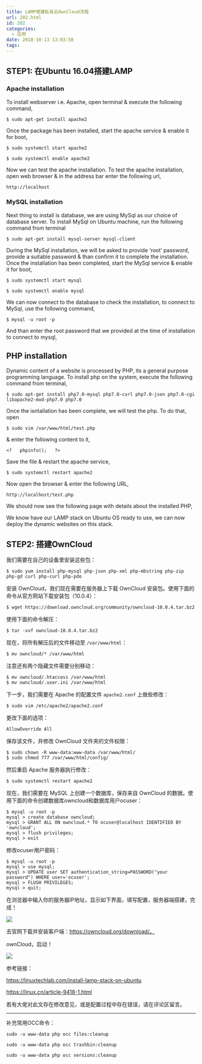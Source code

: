 ```yaml
---
title: LAMP搭建私有云OwnCloud流程
url: 202.html
id: 202
categories:
  - 应用
date: 2018-10-13 13:03:58
tags:
---
```


STEP1: 在Ubuntu 16.04搭建LAMP
--------------------------

### Apache installation

To install webserver i.e. Apache, open terminal & execute the following command,

`$ sudo apt-get install apache2`

Once the package has been installed, start the apache service & enable it for boot,

`$ sudo systemctl start apache2`

`$ sudo systemctl enable apache2`

Now we can test the apache installation. To test the apache installation, open web browser & in the address bar enter the following url,

`http://localhost`

### MySQL installation

Next thing to install is database, we are using MySql as our choice of database server. To install MySql on Ubuntu machine, run the following command from terminal

`$ sudo apt-get install mysql-server mysql-client`

During the MySql installation, we will be asked to provide ‘root’ password, provide a suitable password & than confirm it to complete the installation. Once the installation has been completed, start the MySql service & enable it for boot,

`$ sudo systemctl start mysql`

`$ sudo systemctl enable mysql`

We can now connect to the database to check the installation, to connect to MySql, use the following command,

`$ mysql -u root -p`

And than enter the root password that we provided at the time of installation to connect to mysql,

PHP installation
----------------

Dynamic content of a website is processed by PHP, its a general purpose programming language. To install php on the system, execute the following command from terminal,

`$ sudo apt-get install php7.0-mysql php7.0-curl php7.0-json php7.0-cgi libapache2-mod-php7.0 php7.0`

Once the isntallation has been complete, we will test the php. To do that, open

`$ sudo vim /var/www/html/test.php`

& enter the following content to it,

`<?  
phpinfo();  
?>`

Save the file & restart the apache service,

`$ sudo systemctl restart apache2`

Now open the browser & enter the following URL,

`http://localhost/test.php`

We should now see the following page with details about the installed PHP,

We know have our LAMP stack on Ubuntu OS ready to use, we can now deploy the dynamic websites on this stack.

STEP2: 搭建OwnCloud
-----------------

我们需要在自己的设备里安装这些包：

    $ sudo yum install php-mysql php-json php-xml php-mbstring php-zip php-gd curl php-curl php-pdo

安装 OwnCloud，我们现在需要在服务器上下载 OwnCloud 安装包。使用下面的命令从官方网站下载安装包（10.0.4）：

    $ wget https://download.owncloud.org/community/owncloud-10.0.4.tar.bz2

使用下面的命令解压：

    $ tar -xvf owncloud-10.0.4.tar.bz2

现在，将所有解压后的文件移动至 `/var/www/html`：

    $ mv owncloud/* /var/www/html

注意还有两个隐藏文件需要分别移动：

    $ mv owncloud/.htaccess /var/www/html
    $ mv owncloud/.user.ini /var/www/html

下一步，我们需要在 Apache 的配置文件 `apache2.conf` 上做些修改：

    $ sudo vim /etc/apache2/apache2.conf

更改下面的选项：

    AllowOverride All

保存该文件，并修改 OwnCloud 文件夹的文件权限：

    $ sudo chown -R www-data:www-data /var/www/html/
    $ sudo chmod 777 /var/www/html/config/

然后重启 Apache 服务器执行修改：

    $ sudo systemctl restart apache2

现在，我们需要在 MySQL 上创建一个数据库，保存来自 OwnCloud 的数据。使用下面的命令创建数据库owncloud和数据库用户ocuser：

    $ mysql -u root -p
    mysql > create database owncloud;
    mysql > GRANT ALL ON owncloud.* TO ocuser@localhost IDENTIFIED BY 'owncloud';
    mysql > flush privileges;
    mysql > exit

修改ocuser用户密码：

    $ mysql -u root -p
    mysql > use mysql; 
    mysql > UPDATE user SET authentication_string=PASSWORD("your password") WHERE user='ocuser';
    mysql > FLUSH PRIVILEGES;
    mysql > quit;

在浏览器中输入你的服务器IP地址，显示如下界面，填写配置，服务器端搭建，完成！

![](http://diaryfun.info/wp-content/uploads/2018/10/234816ylnpqg2azlxpnlqz.jpg)

去官网下载并安装客户端：https://owncloud.org/download/。

ownCloud，启动！

![](http://diaryfun.info/wp-content/uploads/2018/10/Snipaste_2018-10-13_12-49-40.png)

参考链接：

https://linuxtechlab.com/install-lamp-stack-on-ubuntu

https://linux.cn/article-9418-1.html

若有大佬对此文存在修改意见，或是配置过程中存在错误，请在评论区留言。



------

补充常用OCC命令：

```
sudo -u www-data php occ files:cleanup 
```
```
sudo -u www-data php occ trashbin:cleanup 
```
```
sudo -u www-data php occ versions:cleanup 
```

